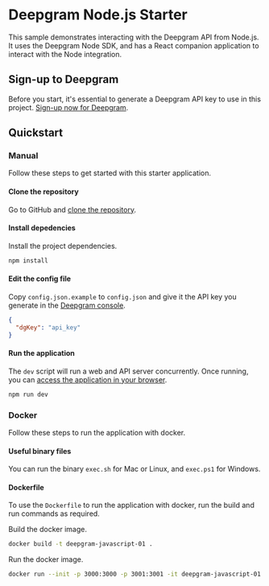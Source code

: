 # Deepgram Node.js Starter

This sample demonstrates interacting with the Deepgram API from Node.js. It uses the Deepgram Node SDK, and has a React companion application to interact with the Node integration.

## Sign-up to Deepgram

Before you start, it's essential to generate a Deepgram API key to use in this project. [Sign-up now for Deepgram](https://console.deepgram.com/signup).

## Quickstart

### Manual

Follow these steps to get started with this starter application.

#### Clone the repository

Go to GitHub and [clone the repository](https://github.com/deepgram-starters/deepgram-javascript-starter).

#### Install depedencies

Install the project dependencies.

```bash
npm install
```

#### Edit the config file

Copy `config.json.example` to `config.json` and give it the API key you generate in the [Deepgram console](https://console.deepgram.com/).

```json
{
  "dgKey": "api_key"
}
```

#### Run the application

The `dev` script will run a web and API server concurrently. Once running, you can [access the application in your browser](http://localhost:3000/).

```bash
npm run dev
```

### Docker

Follow these steps to run the application with docker.

#### Useful binary files

You can run the binary `exec.sh` for Mac or Linux, and `exec.ps1` for Windows.

#### Dockerfile

To use the `Dockerfile` to run the application with docker, run the build and run commands as required.

Build the docker image.

```sh
docker build -t deepgram-javascript-01 .
```

Run the docker image.

```sh
docker run --init -p 3000:3000 -p 3001:3001 -it deepgram-javascript-01
```
